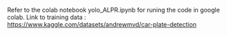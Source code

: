 Refer to the colab notebook yolo_ALPR.ipynb for runing the code in google colab.
Link to training data : https://www.kaggle.com/datasets/andrewmvd/car-plate-detection
